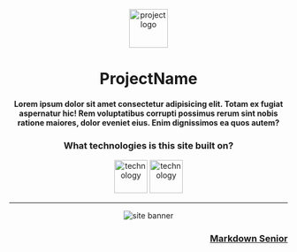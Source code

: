 <div align=center>

<img src="" title="" alt="project logo" width="70px">

# ProjectName

<!-- Site Info -->
#### Lorem ipsum dolor sit amet consectetur adipisicing elit. Totam ex fugiat aspernatur hic! Rem voluptatibus corrupti possimus rerum sint nobis ratione maiores, dolor eveniet eius. Enim dignissimos ea quos autem? 

### What technologies is this site built on?

<img src="" alt="technology" width="60px">
<img src="" alt="technology" width="60px">

---

<!-- BANNER  -->
<img src= "./.github/" alt="site banner">

</div>

<div align="right">

### [Markdown Senior](https://github.com/jasurhaydarovcode)

</div>